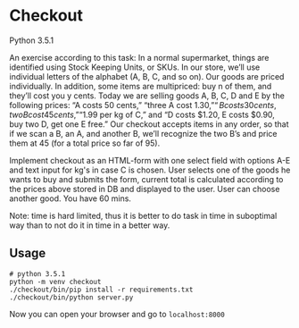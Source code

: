 # Checkout
Python 3.5.1

An exercise according to this task:
In a normal supermarket, things are
identified using Stock Keeping Units, or SKUs. In our store, we’ll use
individual letters of the alphabet (A, B, C, and so on). Our goods are priced
individually. In addition, some items are multipriced: buy n of them, and
they’ll cost you y cents.  Today we are selling goods A, B, C, D and E by the
following prices: “A costs 50 cents,” “three A cost $1.30,” “B costs 30 cents,
two B cost 45 cents,” “$1.99 per kg of C,” and “D costs $1.20, E costs $0.90,
buy two D, get one E free.” Our checkout accepts items in any order, so that if
we scan a B, an A, and another B, we’ll recognize the two B’s and price them at
45 (for a total price so far of 95).

Implement checkout as an HTML-form with one select field with options A-E and
text input for kg's in case C is chosen. User selects one of the goods he wants
to buy and submits the form, current total is calculated according to the prices
above stored in DB and displayed to the user. User can choose another good. You
have 60 mins.

Note: time is hard limited, thus it is better to do task in time in suboptimal
way than to not do it in time in a better way.

## Usage 
```
# python 3.5.1
python -m venv checkout
./checkout/bin/pip install -r requirements.txt
./checkout/bin/python server.py
```
Now you can open your browser and go to `localhost:8000`

